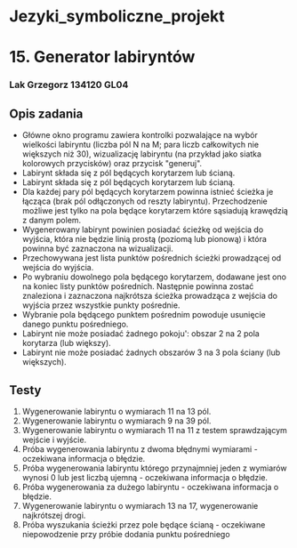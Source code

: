 # Jezyki_symboliczne_projekt
# 15. Generator labiryntów
  ###    Lak Grzegorz 134120 GL04

## Opis zadania 

  * Główne okno programu zawiera kontrolki pozwalające na wybór wielkości labiryntu (liczba pól N na M; para liczb całkowitych nie większych niż 30), wizualizację labiryntu (na przykład jako siatka kolorowych przycisków) oraz przycisk "generuj".
  * Labirynt składa się z pól będących korytarzem lub ścianą.
  * Labirynt składa się z pól będących korytarzem lub ścianą.
  * Dla każdej pary pól będących korytarzem powinna istnieć ścieżka je łącząca (brak pól odłączonych od reszty labiryntu). Przechodzenie możliwe jest tylko na pola będące korytarzem które sąsiadują krawędzią z danym polem. 
  * Wygenerowany labirynt powinien posiadać ścieżkę od wejścia do wyjścia, która nie będzie linią prostą (poziomą lub pionową) i która powinna być zaznaczona na wizualizacji. 
  * Przechowywana jest lista punktów pośrednich ścieżki prowadzącej od wejścia do wyjścia. 
  * Po wybraniu dowolnego pola będącego korytarzem, dodawane jest ono na koniec listy punktów pośrednich. Następnie powinna zostać znaleziona i zaznaczona najkrótsza ścieżka prowadząca z wejścia do wyjścia przez wszystkie punkty pośrednie. 
  * Wybranie pola będącego punktem pośrednim powoduje usunięcie danego punktu pośredniego.
  * Labirynt nie może posiadać żadnego pokoju': obszar 2 na 2 pola korytarza (lub większy).
  * Labirynt nie może posiadać żadnych obszarów 3 na 3 pola ściany (lub większych). 
    
## Testy 

  1. Wygenerowanie labiryntu o wymiarach 11 na 13 pól. 
  2. Wygenerowanie labiryntu o wymiarach 9 na 39 pól. 
  3. Wygenerowanie labiryntu o wymiarach 11 na 11 z testem sprawdzającym wejście i wyjście. 
  4. Próba wygenerowania labiryntu z dwoma błędnymi wymiarami - oczekiwana informacja o błędzie.
  5. Próba wygenerowania labiryntu którego przynajmniej jeden z wymiarów wynosi 0 lub jest liczbą ujemną - oczekiwana informacja o błędzie. 
  6. Próba wygenerowania za dużego labiryntu - oczekiwana informacja o błędzie. 
  7. Wygenerowanie labiryntu o wymiarach 13 na 17, wygenerowanie najkrótszej drogi. 
  8. Próba wyszukania ścieżki przez pole będące ścianą - oczekiwane niepowodzenie przy próbie dodania punktu pośredniego 
